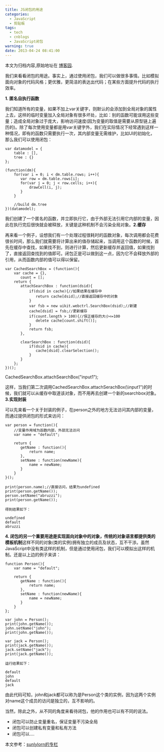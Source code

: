 ```yaml
---
title: JS闭包的用途
categories:
  - JavaScript
  - 剪贴板
tags:
  - tech
  - cnblogs
  - JavaScript闭包
warning: true
date: 2013-04-24 08:41:00
---
```


<div class="history-article">本文为归档内容,原始地址在 <a href="http://www.cnblogs.com/hustskyking/archive/2013/04/24/javascript-closure-usages.html" target="_blank">博客园</a>.</div>

<p>我们来看看闭包的用途。事实上，通过使用闭包，我们可以做很多事情。比如模拟面向对象的代码风格；更优雅，更简洁的表达出代码；在某些方面提升代码的执行效率。</p>
<p><strong>1. 匿名自执行函数</strong></p>
<p>我们知道所有的变量，如果不加上var关键字，则默认的会添加到全局对象的属性上去，这样的临时变量加入全局对象有很多坏处，比如：别的函数可能误用这些变量；造成全局对象过于庞大，影响访问速度(因为变量的取值是需要从原型链上遍历的)。除了每次使用变量都是用var关键字外，我们在实际情况下经常遇到这样一种情况，即有的函数只需要执行一次，其内部变量无需维护，比如UI的初始化，那么我们可以使用闭包：</p>

```
var datamodel = {
    table : [],
    tree : {}
};

(function(dm){
    for(var i = 0; i < dm.table.rows; i++){
       var row = dm.table.rows[i];
       for(var j = 0; j < row.cells; i++){
           drawCell(i, j);
       }
    }

    //build dm.tree    
})(datamodel); 

```

<p>我们创建了一个匿名的函数，并立即执行它，由于外部无法引用它内部的变量，因此在执行完后很快就会被释放，关键是这种机制不会污染全局对象。<strong>2.缓存</strong></p>
<p>再来看一个例子，设想我们有一个处理过程很耗时的函数对象，每次调用都会花费很长时间，那么我们就需要将计算出来的值存储起来，当调用这个函数的时候，首先在缓存中查找，如果找不到，则进行计算，然后更新缓存并返回值，如果找到了，直接返回查找到的值即可。闭包正是可以做到这一点，因为它不会释放外部的引用，从而函数内部的值可以得以保留。</p>

```
var CachedSearchBox = (function(){  
    var cache = {},  
       count = [];  
    return {  
       attachSearchBox : function(dsid){  
           if(dsid in cache){//如果结果在缓存中  
              return cache[dsid];//直接返回缓存中的对象  
           }  
           var fsb = new uikit.webctrl.SearchBox(dsid);//新建  
           cache[dsid] = fsb;//更新缓存  
           if(count.length > 100){//保正缓存的大小<=100  
              delete cache[count.shift()];  
           }  
           return fsb;        
       },  
   
       clearSearchBox : function(dsid){  
           if(dsid in cache){  
              cache[dsid].clearSelection();    
           }  
       }  
    };  
})();  
```
   
CachedSearchBox.attachSearchBox("input1");  
<p>这样，当我们第二次调用CachedSearchBox.attachSerachBox(\input1")的时候，我们就可以从缓存中取道该对象，而不用再去创建一个新的searchbox对象。<strong>3.实现封装</strong></p>
<p>可以先来看一个关于封装的例子，在person之外的地方无法访问其内部的变量，而通过提供闭包的形式来访问：</p>

```
var person = function(){
    //变量作用域为函数内部，外部无法访问  
    var name = "default";

    return {
       getName : function(){
           return name;
       },
       setName : function(newName){
           name = newName;
       }
    }
}();

print(person.name);//直接访问，结果为undefined  
print(person.getName());
person.setName("abruzzi");
print(person.getName());

得到结果如下：

undefined
default
abruzzi

```



<p><strong>4. 闭包的另一个重要用途是实现面向对象中的对象，传统的对象语言都提供类的模板机制</strong>这样不同的对象(类的实例)拥有独立的成员及状态，互不干涉。虽然JavaScript中没有类这样的机制，但是通过使用闭包，我们可以模拟出这样的机制。还是以上边的例子来讲：</p>

```
function Person(){
    var name = "default";

    return {
       getName : function(){
           return name;
       },
       setName : function(newName){
           name = newName;
       }
    }
};

var john = Person();
print(john.getName());
john.setName("john");
print(john.getName());

var jack = Person();
print(jack.getName());
jack.setName("jack");
print(jack.getName());

运行结果如下：

default
john
default
jack

```



<p>由此代码可知，john和jack都可以称为是Person这个类的实例，因为这两个实例对name这个成员的访问是独立的，互不影响的。</p>


<p>当然，除此之外，从不同的角度来看待闭包，他的作用也可以有不同的说法。</p>
<ul>
<li>闭包可以防止变量重名，保证变量不污染全局</li>
<li>闭包可以创建私有变量和私有方法</li>
<li>闭包可以....</li>
</ul>


<p>本文参考：<a href="http://blog.csdn.net/sunlylorn/article/details/6534610" target="_blank">sunlylorn的专栏</a></p>